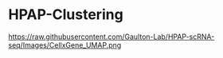 # HPAP-Clustering

https://raw.githubusercontent.com/Gaulton-Lab/HPAP-scRNA-seq/Images/CellxGene_UMAP.png


